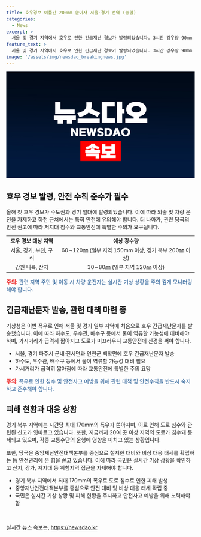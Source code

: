 ```yaml
---
title: 호우경보 이틀간 200mm 쏟아져 서울·경기 전역 (종합)
categories:
  - News
excerpt: >
  서울 및 경기 지역에서 호우로 인한 긴급재난 경보가 발령되었습니다. 3시간 강우량 90mm 또는 12시간 강우량 180mm 예상됨에 따라 외출 및 차량 운전을 자제하고 하천 근처에서 안전에 주의해야 합니다. 특히, 침수 가능성이 있는 지역은 주의가 요구됩니다. 피해 신고가 잇따르고 있으며, 도로 침수 등으로 인한 교통 제한도 있습니다. 국민은 실시간 기상 상황을 확인하고 안전을 위해 조심해야 합니다.
feature_text: >
  서울 및 경기 지역에서 호우로 인한 긴급재난 경보가 발령되었습니다. 3시간 강우량 90mm 또는 12시간 강우량 180mm 예상됨에 따라 외출 및 차량 운전을 자제하고 하천 근처에서 안전에 주의해야 합니다. 특히, 침수 가능성이 있는 지역은 주의가 요구됩니다. 피해 신고가 잇따르고 있으며, 도로 침수 등으로 인한 교통 제한도 있습니다. 국민은 실시간 기상 상황을 확인하고 안전을 위해 조심해야 합니다.
image: '/assets/img/newsdao_breakingnews.jpg'
---
```


<p><img src="/assets/img/newsdao_breakingnews.jpg" alt="pcversion 속보" /></p>

<h2 data-ke-size="size26">호우 경보 발령, 안전 수칙 준수가 필수</h2>

<p data-ke-size="size16">올해 첫 호우 경보가 수도권과 경기 일대에 발령되었습니다. 이에 따라 외출 및 차량 운전을 자제하고 하천 근처에서는 특히 안전에 유의해야 합니다. 더 나아가, 관련 당국의 안전 권고에 따라 저지대 침수와 교통안전에 특별한 주의가 요구됩니다. </p>

<table>
    <tr>
        <td style="text-align: center; height: 17px;"><b>호우 경보 대상 지역</b></td>
        <td style="text-align: center; height: 17px;"><b>예상 강수량</b></td>
    </tr>
    <tr>
        <td style="text-align: center; height: 17px;">서울, 경기, 부천, 구리</td>
        <td style="text-align: center; height: 17px;">60∼120㎜ (일부 지역 150mm 이상, 경기 북부 200㎜ 이상)</td>
    </tr>
    <tr>
        <td style="text-align: center; height: 17px;">강원 내륙, 산지</td>
        <td style="text-align: center; height: 17px;">30∼80㎜ (일부 지역 120㎜ 이상)</td>
    </tr>
</table>

<p><b><span style="color: #ee2323;">주의: </span></b><span style="color: #1a5490;">관련 지역 주민 및 이동 시 차량 운전자는 실시간 기상 상황을 주의 깊게 모니터링해야 합니다.</span></p>

<h2 data-ke-size="size26">긴급재난문자 발송, 관련 대책 마련 중</h2>

<p data-ke-size="size16">기상청은 이번 폭우로 인해 서울 및 경기 일부 지역에 처음으로 호우 긴급재난문자를 발송했습니다. 이에 따라 하수도, 우수관, 배수구 등에서 물이 역류할 가능성에 대비해야 하며, 가시거리가 급격히 짧아지고 도로가 미끄러우니 교통안전에 신경을 써야 합니다.</p>

<ul>
    <li>서울, 경기 파주시 군내·진서면과 연천군 백학면에 호우 긴급재난문자 발송</li>
    <li>하수도, 우수관, 배수구 등에서 물이 역류할 가능성 대비 필요</li>
    <li>가시거리가 급격히 짧아짐에 따라 교통안전에 특별한 주의 요망</li>
</ul>

<p><b><span style="color: #ee2323;">주의: </span></b><span style="color: #1a5490;">폭우로 인한 침수 및 안전사고 예방을 위해 관련 대책 및 안전수칙을 반드시 숙지하고 준수해야 합니다.</span></p>

<h2 data-ke-size="size26">피해 현황과 대응 상황</h2>

<p data-ke-size="size16">경기 북부 지역에는 시간당 최대 170mm의 폭우가 쏟아지며, 이로 인해 도로 침수와 관련된 신고가 잇따르고 있습니다. 또한, 지금까지 20여 곳 이상 지역의 도로가 침수돼 통제되고 있으며, 각종 교통수단의 운행에 영향을 미치고 있는 상황입니다.</p>

<p data-ke-size="size16">또한, 당국은 중앙재난안전대책본부를 중심으로 철저한 대비와 비상 대응 태세를 확립하는 등 안전관리에 온 힘을 쏟고 있습니다. 이에 따라 국민은 실시간 기상 상황을 확인하고 산지, 강가, 저지대 등 위험지역 접근을 자제해야 합니다.</p>

<ul>
    <li>경기 북부 지역에서 최대 170mm의 폭우로 도로 침수로 인한 피해 발생</li>
    <li>중앙재난안전대책본부를 중심으로 안전 대비 및 비상 대응 태세 확립 중</li>
    <li>국민은 실시간 기상 상황 및 피해 현황을 주시하고 안전사고 예방을 위해 노력해야 함</li>
</ul>

<p data-ke-size="size16">&nbsp;</p>
실시간 뉴스 속보는, <a href="https://newsdao.kr" rel="dofollow">https://newsdao.kr</a>


